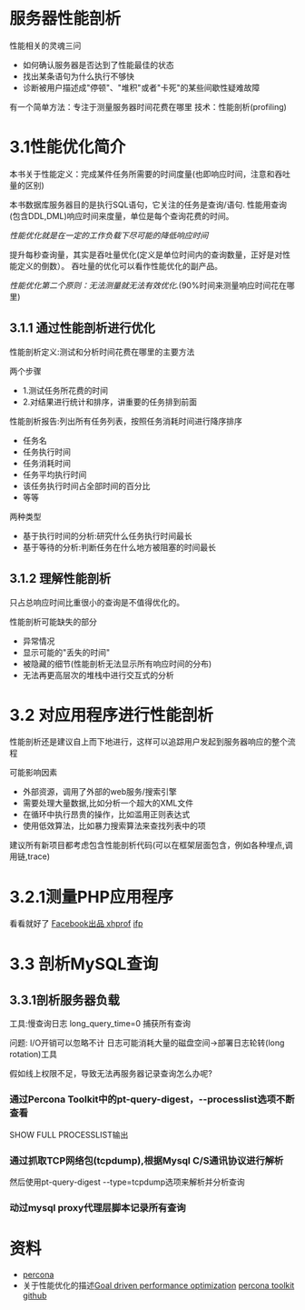 # 服务器性能剖析
性能相关的灵魂三问
* 如何确认服务器是否达到了性能最佳的状态
* 找出某条语句为什么执行不够快
* 诊断被用户描述成"停顿"、"堆积"或者"卡死"的某些间歇性疑难故障

有一个简单方法：专注于测量服务器时间花费在哪里
技术：性能剖析(profiling)

# 3.1性能优化简介

本书关于性能定义：完成某件任务所需要的时间度量(也即响应时间，注意和吞吐量的区别)


本书数据库服务器目的是执行SQL语句，它关注的任务是查询/语句.
性能用查询(包含DDL,DML)响应时间来度量，单位是每个查询花费的时间。

*性能优化就是在一定的工作负载下尽可能的降低响应时间*

提升每秒查询量，其实是吞吐量优化(定义是单位时间内的查询数量，正好是对性能定义的倒数）。
吞吐量的优化可以看作性能优化的副产品。

*性能优化第二个原则：无法测量就无法有效优化.*(90%时间来测量响应时间花在哪里)

## 3.1.1 通过性能剖析进行优化
性能剖析定义:测试和分析时间花费在哪里的主要方法

两个步骤
* 1.测试任务所花费的时间
* 2.对结果进行统计和排序，讲重要的任务排到前面

性能剖析报告:列出所有任务列表，按照任务消耗时间进行降序排序
* 任务名
* 任务执行时间
* 任务消耗时间
* 任务平均执行时间
* 该任务执行时间占全部时间的百分比
* 等等


两种类型
* 基于执行时间的分析:研究什么任务执行时间最长
* 基于等待的分析:判断任务在什么地方被阻塞的时间最长

## 3.1.2 理解性能剖析
只占总响应时间比重很小的查询是不值得优化的。

性能剖析可能缺失的部分
* 异常情况
* 显示可能的"丢失的时间"
* 被隐藏的细节(性能剖析无法显示所有响应时间的分布)
* 无法再更高层次的堆栈中进行交互式的分析

# 3.2 对应用程序进行性能剖析
性能剖析还是建议自上而下地进行，这样可以追踪用户发起到服务器响应的整个流程

可能影响因素
* 外部资源，调用了外部的web服务/搜索引擎
* 需要处理大量数据,比如分析一个超大的XML文件
* 在循环中执行昂贵的操作，比如滥用正则表达式
* 使用低效算法，比如暴力搜索算法来查找列表中的项

建议所有新项目都考虑包含性能剖析代码(可以在框架层面包含，例如各种埋点,调用链,trace)

# 3.2.1测量PHP应用程序
看看就好了
[Facebook出品 xhprof](http://pecl.php.net/package/xhprof)
[ifp](http://code.google.com/p/instrumentation-for-php)

# 3.3 剖析MySQL查询


## 3.3.1剖析服务器负载

工具:慢查询日志
long_query_time=0 捕获所有查询

问题:
I/O开销可以忽略不计
日志可能消耗大量的磁盘空间->部署日志轮转(long rotation)工具

假如线上权限不足，导致无法再服务器记录查询怎么办呢?
### 通过Percona Toolkit中的pt-query-digest，--processlist选项不断查看
SHOW FULL PROCESSLIST输出
### 通过抓取TCP网络包(tcpdump),根据Mysql C/S通讯协议进行解析
然后使用pt-query-digest --type=tcpdump选项来解析并分析查询

### 动过mysql proxy代理层脚本记录所有查询




# 资料
* [percona](https://www.percona.com)
* 关于性能优化的描述[Goal driven performance optimization](https://www.percona.com/blog/2008/12/22/goal-driven-performance-optimization/)
[percona toolkit github](https://github.com/percona/percona-toolkit)